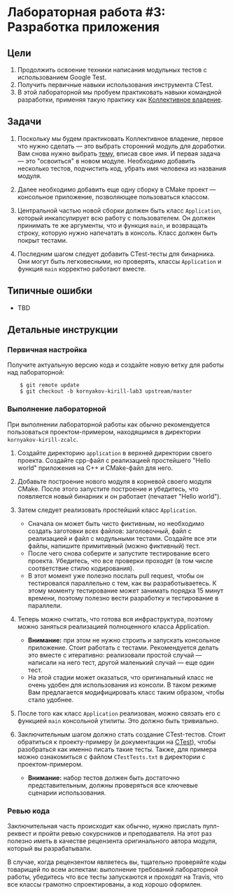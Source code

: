 # Лабораторная работа #3: Разработка приложения

## Цели

  1. Продолжить освоение техники написания модульных тестов с использованием Google Test.
  1. Получить первичные навыки использования инструмента CTest.
  1. В этой лабораторной мы пробуем практиковать навыки командной разработки,
     применяя такую практику как [Коллективное владение][collective-ownership].

## Задачи

  1. Поскольку мы будем практиковать Коллективное владение, первое что нужно
     сделать — это выбрать сторонний модуль для доработки. Вам снова нужно
     выбрать [тему][topics], вписав свое имя. И первая задача — это "освоиться"
     в новом модуле. Необходимо добавить несколько тестов, подчистить код,
     убрать имя человека из названия модуля.

  1. Далее необходимо добавить еще одну сборку в CMake проект — консольное
     приложение, позволяющее пользоваться классом.

  1. Центральной частью новой сборки должен быть класс `Application`, который
     инкапсулирует всю работу с пользователем. Он должен принимать те же
     аргументы, что и функция `main`, и возвращать строку, которую нужно
     напечатать в консоль. Класс должен быть покрыт тестами.

  1. Последним шагом следует добавить CTest-тесты для бинарника. Они могут быть
     легковесными, но проверять, классы `Application` и функция `main` корректно
     работают вместе.

## Типичные ошибки

  - TBD

## Детальные инструкции

### Первичная настройка

Получите актуальную версию кода и создайте новую ветку для работы над
лабораторной:

        $ git remote update
        $ git checkout -b kornyakov-kirill-lab3 upstream/master

### Выполнение лабораторной

При выполнении лабораторной работы как обычно рекомендуется пользоваться
проектом-примером, находящимся в директории `kornyakov-kirill-zcalc`.

  1. Создайте директорию `application` в верхней директории своего проекта.
     Создайте cpp-файл с реализацией простейшего "Hello world" приложения на
     С++ и CMake-файл для него.

  1. Добавьте построение нового модуля в корневой своего модуля CMake. После
     этого запустите построение и убедитесь, что появляется новый бинарник и он
     работает (печатает "Hello world").

  1. Затем следует реализовать простейший класс `Application`.
     - Сначала он может быть чисто фиктивным, но необходимо создать заготовки
       всех файлов: заголовочный, файл с реализацией и файл с модульными
       тестами. Создайте все эти файлы, напишите примитивный (можно фиктивный)
       тест.
     - После чего снова соберите и запустите тестирование всего проекта.
       Убедитесь, что все проверки проходят (в том числе соответствие стилю
       кодирования).
     - В этот момент уже полезно послать pull request, чтобы он тестировался
       параллельно с тем, как вы разработываетесь. К этому моменту тестирование
       может занимать порядка 15 минут времени, поэтому полезно вести разработку
       и тестирование в параллели.

  1. Теперь можно считать, что готова вся инфраструктура, поэтому можно заняться
     реализацией полноценного класса Application.
     - __Внимание:__ при этом не нужно строить и запускать консольное
       приложение. Стоит работать с тестами. Рекомендуется делать это вместе с
       итеративно: реализовали простой случай — написали на него тест, другой
       маленький случай — еще один тест.
     - На этой стадии может оказаться, что оригинальный класс не очень удобен
       для использования из консоли. В таком режиме Вам предлагается модифицировать
       класс таким образом, чтобы стало удобнее.

  1. После того как класс `Application` реализован, можно связать его с
     функцией `main` консольной утилиты. Это должно быть тривиально.

  1. Заключительным шагом должно стать создание CTest-тестов. Стоит обратиться к
     проекту-примеру (и документации на [CTest][ctest]), чтобы разобраться как
     именно писать такие тесты. Также, для примера можно ознакомиться с файлом
     `CTestTests.txt` в директории с проектом-примером.
     - __Внимание:__ набор тестов должен быть достаточно представительным,
       должны проверяться все ключевые сценарии использования.

### Ревью кода

Заключительная часть происходит как обычно, нужно прислать пулл-реквест и пройти
ревью сокурсников и преподавателя. На этот раз полезно иметь в качестве
рецензента оригинального автора модуля, который вы разрабатывали.

В случае, когда рецензентом являетесь вы, тщательно проверяйте коды товарищей по
всем аспектам: выполнение требований лабораторной работы, убедитесь что все
тесты запускаются и проходят на Travis, что все классы грамотно спроектированы,
а код хорошо оформлен.

<!-- LINKS -->

[ctest]: http://www.vtk.org/Wiki/CMake/Testing_With_CTest
[collective-ownership]: http://www.extremeprogramming.org/rules/collective.html
[topics]: https://docs.google.com/spreadsheets/d/1m5rS9Faw9btVamYrwWCAzIUgrL-EvZgkaOg4tUHhmO0/edit#gid=850734140
